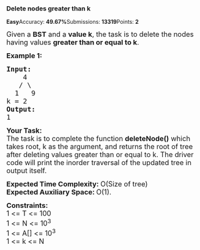 <div><div class="problems_header_content__o_4YA"><div class="problems_header_content__title__L2cB2 g-mb-0"><h3 class="g-m-0">Delete nodes greater than k<i aria-hidden="true" class="bookmark outline large icon"></i></h3></div><i aria-hidden="true" class="bug icon"></i></div><div class="problems_header_description__t_8PB"><span class="problems_green__cbqrD"><strong>Easy</strong></span><span>Accuracy: <strong>49.67%</strong></span><span>Submissions: <strong>13319</strong></span><span>Points: <strong>2</strong></span></div><div class="ui divider"></div><div><div class="problems_problem_content__Xm_eO"><p><span style="font-size:18px">Given a <strong>BST</strong> and a <strong>value k</strong>, the task is to delete the nodes having values <strong>greater than or equal to k</strong>.</span></p>

<p><span style="font-size:18px"><strong>Example 1:</strong></span></p>

<pre><span style="font-size:18px"><strong>Input:</strong>
    4 &nbsp; 
   / \ <strong> </strong>
  1   9 
k = 2<strong> </strong>
<strong>Output:</strong>
1</span></pre>

<p><span style="font-size:18px"><strong>Your Task:</strong><br>
The task is to complete the function <strong>deleteNode()</strong> which takes root, k as the argument, and returns the root of tree after deleting values greater than or equal to k. The driver code will print the inorder traversal of the updated tree in output itself. </span></p>

<p><span style="font-size:18px"><strong>Expected Time Complexity:&nbsp;</strong>O(Size of tree)<br>
<strong>Expected Auxiliary Space:&nbsp;</strong>O(1).</span></p>

<p><span style="font-size:18px"><strong>Constraints:</strong><br>
1 &lt;= T &lt;= 100<br>
1 &lt;= N &lt;= 10<sup>3</sup><br>
1 &lt;= A[] &lt;= 10<sup>3</sup><br>
1 &lt;= k&nbsp;&lt;= N</span></p>
</div></div></div>